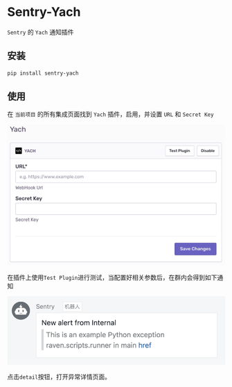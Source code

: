 # Sentry-Yach

`Sentry` 的 `Yach` 通知插件

## 安装

```bash
pip install sentry-yach
```

## 使用

在 `当前项目` 的所有集成页面找到 `Yach` 插件，启用，并设置 `URL` 和 `Secret Key`

![plugin](https://raw.githubusercontent.com/qingchunyibeifangzongle/sentry-yach/master/docs/images/options.png)

在插件上使用`Test Plugin`进行测试，当配置好相关参数后，在群内会得到如下通知

![plugin](https://raw.githubusercontent.com/qingchunyibeifangzongle/sentry-yach/master/docs/images/yach.png)


点击`detail`按钮，打开异常详情页面。
